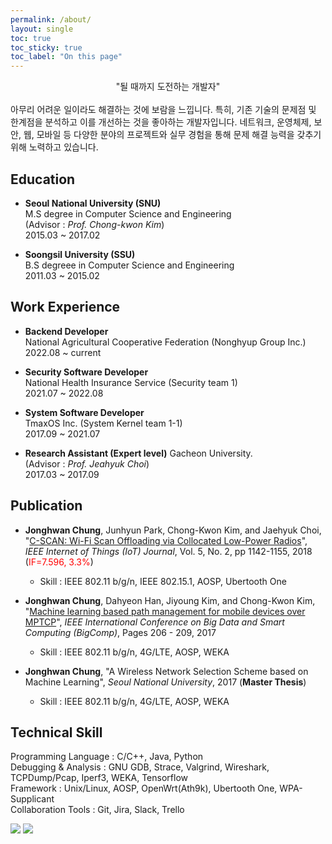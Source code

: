 ```yaml
---
permalink: /about/
layout: single
toc: true
toc_sticky: true
toc_label: "On this page"
---
```




<center>"될 때까지 도전하는 개발자"</center>  
<br>
아무리 어려운 일이라도 해결하는 것에 보람을 느낍니다. 특히, 기존 기술의 문제점 및 한계점을 분석하고 이를 개선하는 것을 좋아하는 개발자입니다.
네트워크, 운영체제, 보안, 웹, 모바일 등 다양한 분야의 프로젝트와 실무 경험을 통해 문제 해결 능력을 갖추기 위해 노력하고 있습니다.



## Education
- **Seoul National University (SNU)**  
  M.S degree in Computer Science and Engineering  
  (Advisor : *Prof. Chong-kwon Kim*)  
  2015.03 ~ 2017.02

- **Soongsil University (SSU)**  
  B.S degreee in Computer Science and Engineering  
  2011.03 ~ 2015.02


## Work Experience
- **Backend Developer**  
  National Agricultural Cooperative Federation (Nonghyup Group Inc.)  
  2022.08 ~ current

- **Security Software Developer**  
  National Health Insurance Service (Security team 1)  
  2021.07 ~ 2022.08

- **System Software Developer**  
  TmaxOS Inc. (System Kernel team 1-1)  
  2017.09 ~ 2021.07

- **Research Assistant (Expert level)**
  Gacheon University.  
  (Advisor : *Prof. Jeahyuk Choi*)  
  2017.03 ~ 2017.09

<!-- ## Project

### Implement Windows DLL
TODO

### I-ACK (Implicit ACK)
Improving Wi-Fi Performance using Smart AP
 - Keywords : WLAN AP, OpenWrt, Ath9k -->


## Publication
- **Jonghwan Chung**, Junhyun Park, Chong-Kwon Kim, and Jaehyuk Choi, "<a href="https://ieeexplore.ieee.org/abstract/document/8305459">C-SCAN: Wi-Fi Scan Offloading via Collocated Low-Power Radios</a>", *IEEE Internet of Things (IoT) Journal*, Vol. 5, No. 2, pp 1142-1155, 2018   (<span style="color:red">IF=7.596, 3.3%</span>) 
   * Skill : IEEE 802.11 b/g/n, IEEE 802.15.1, AOSP, Ubertooth One

- **Jonghwan Chung**, Dahyeon Han, Jiyoung Kim, and Chong-Kwon Kim, "<a href="https://ieeexplore.ieee.org/abstract/document/7881739">Machine learning based path management for mobile devices over MPTCP</a>", *IEEE International Conference on Big Data and Smart Computing (BigComp)*, Pages 206 - 209, 2017
   * Skill : IEEE 802.11 b/g/n, 4G/LTE, AOSP, WEKA

- **Jonghwan Chung**, "A Wireless Network Selection Scheme based on Machine Learning", *Seoul National University*, 2017 (**Master Thesis**)
   * Skill : IEEE 802.11 b/g/n, 4G/LTE, AOSP, WEKA


## Technical Skill
Programming Language : C/C++, Java, Python  
Debugging & Analysis : GNU GDB, Strace, Valgrind, Wireshark, TCPDump/Pcap, Iperf3, WEKA, Tensorflow  
Framework : Unix/Linux, AOSP, OpenWrt(Ath9k), Ubertooth One, WPA-Supplicant  
Collaboration Tools : Git, Jira, Slack, Trello  

![](https://upload.wikimedia.org/wikipedia/commons/thumb/1/18/C_Programming_Language.svg/64px-C_Programming_Language.svg.png)
![](https://upload.wikimedia.org/wikipedia/commons/thumb/1/18/ISO_C%2B%2B_Logo.svg/64px-ISO_C%2B%2B_Logo.svg.png)
